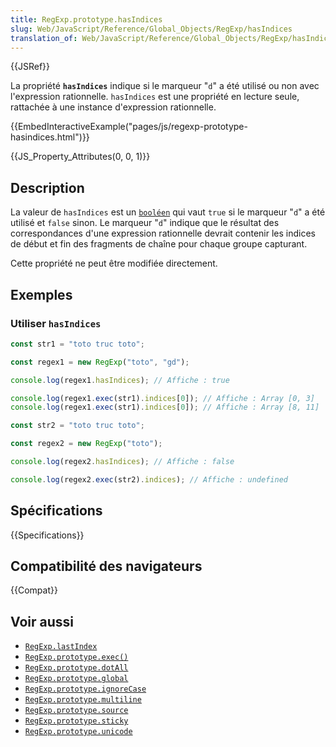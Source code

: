 ```yaml
---
title: RegExp.prototype.hasIndices
slug: Web/JavaScript/Reference/Global_Objects/RegExp/hasIndices
translation_of: Web/JavaScript/Reference/Global_Objects/RegExp/hasIndices
---
```


{{JSRef}}

La propriété **`hasIndices`** indique si le marqueur "`d`" a été utilisé ou non avec l'expression rationnelle. `hasIndices` est une propriété en lecture seule, rattachée à une instance d'expression rationnelle.

{{EmbedInteractiveExample("pages/js/regexp-prototype-hasindices.html")}}

{{JS_Property_Attributes(0, 0, 1)}}

## Description

La valeur de `hasIndices` est un [`booléen`](/fr/docs/Web/JavaScript/Reference/Global_Objects/Boolean) qui vaut `true` si le marqueur "`d`" a été utilisé et `false` sinon. Le marqueur "`d`" indique que le résultat des correspondances d'une expression rationnelle devrait contenir les indices de début et fin des fragments de chaîne pour chaque groupe capturant.

Cette propriété ne peut être modifiée directement.

## Exemples

### Utiliser `hasIndices`

```js
const str1 = "toto truc toto";

const regex1 = new RegExp("toto", "gd");

console.log(regex1.hasIndices); // Affiche : true

console.log(regex1.exec(str1).indices[0]); // Affiche : Array [0, 3]
console.log(regex1.exec(str1).indices[0]); // Affiche : Array [8, 11]

const str2 = "toto truc toto";

const regex2 = new RegExp("toto");

console.log(regex2.hasIndices); // Affiche : false

console.log(regex2.exec(str2).indices); // Affiche : undefined
```

## Spécifications

{{Specifications}}

## Compatibilité des navigateurs

{{Compat}}

## Voir aussi

- [`RegExp.lastIndex`](/fr/docs/Web/JavaScript/Reference/Global_Objects/RegExp/lastIndex)
- [`RegExp.prototype.exec()`](/fr/docs/Web/JavaScript/Reference/Global_Objects/RegExp/exec)
- [`RegExp.prototype.dotAll`](/fr/docs/Web/JavaScript/Reference/Global_Objects/RegExp/dotAll)
- [`RegExp.prototype.global`](/fr/docs/Web/JavaScript/Reference/Global_Objects/RegExp/global)
- [`RegExp.prototype.ignoreCase`](/fr/docs/Web/JavaScript/Reference/Global_Objects/RegExp/ignoreCase)
- [`RegExp.prototype.multiline`](/fr/docs/Web/JavaScript/Reference/Global_Objects/RegExp/multiline)
- [`RegExp.prototype.source`](/fr/docs/Web/JavaScript/Reference/Global_Objects/RegExp/source)
- [`RegExp.prototype.sticky`](/fr/docs/Web/JavaScript/Reference/Global_Objects/RegExp/sticky)
- [`RegExp.prototype.unicode`](/fr/docs/Web/JavaScript/Reference/Global_Objects/RegExp/unicode)
